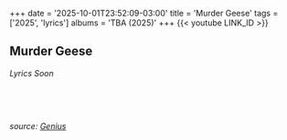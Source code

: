 +++
date = '2025-10-01T23:52:09-03:00'
title = 'Murder Geese'
tags = ['2025', 'lyrics']
albums = 'TBA (2025)'
+++
{{< youtube LINK_ID >}}

## Murder Geese

_Lyrics Soon_

&nbsp;

&nbsp;

_source: [Genius](https://genius.com/artists/First-of-october)_
